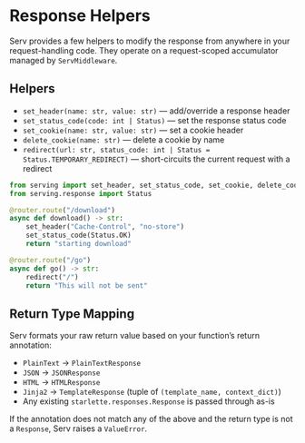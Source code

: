 # Response Helpers

Serv provides a few helpers to modify the response from anywhere in your request-handling code. They operate on a request-scoped accumulator managed by `ServMiddleware`.

## Helpers

- `set_header(name: str, value: str)` — add/override a response header
- `set_status_code(code: int | Status)` — set the response status code
- `set_cookie(name: str, value: str)` — set a cookie header
- `delete_cookie(name: str)` — delete a cookie by name
- `redirect(url: str, status_code: int | Status = Status.TEMPORARY_REDIRECT)` — short-circuits the current request with a redirect

```python
from serving import set_header, set_status_code, set_cookie, delete_cookie, redirect
from serving.response import Status

@router.route("/download")
async def download() -> str:
    set_header("Cache-Control", "no-store")
    set_status_code(Status.OK)
    return "starting download"

@router.route("/go")
async def go() -> str:
    redirect("/")
    return "This will not be sent"
```

## Return Type Mapping

Serv formats your raw return value based on your function’s return annotation:

- `PlainText` -> `PlainTextResponse`
- `JSON` -> `JSONResponse`
- `HTML` -> `HTMLResponse`
- `Jinja2` -> `TemplateResponse` (tuple of `(template_name, context_dict)`)
- Any existing `starlette.responses.Response` is passed through as-is

If the annotation does not match any of the above and the return type is not a `Response`, Serv raises a `ValueError`.
